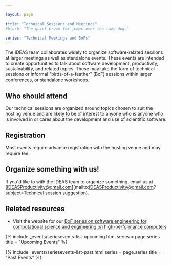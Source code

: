 ```yaml
---

layout: page

title: "Technical Sessions and Meetings"
#blurb: "The quick brown fox jumps over the lazy dog."

series: "Technical Meetings and BoFs"
---
```


<!-- Extended Description -->

The IDEAS team collaborates widely to organize software-related sessions at larger meetings as well as standalone events.  These events are intended to create opportunities to talk about software development, productivity, sustainability, and related topics.  These may take the form of technical sessions or informal "birds-of-a-feather" (BoF) sessions within larger conferences, or standalone workshops.

## Who should attend

Our technical sessions are organized around topics chosen to suit the hosting venue and are likely to be of interest to anyone who is anyone who is involved in or cares about the development and use of scientific software.

## Registration

Most events require advance registration with the hosting venue and may require fee.

## Organize something with us!

If you'd like to with the IDEAS team to organize something, email us at [IDEASProductivity@gmail.com](mailto:IDEASProductivity@gmail.com?subject=Technical session suggestion).

## Related resources

 - Visit the website for our [BoF series on software engineering for computational science and engineering on high-performance computers](http://bit.ly/swe-cse-bof)

<!-- Upcoming Event List -->

{% 	include _events/seriesevents-list-upcoming.html 
    series = page.series
    title = "Upcoming Events"
%}

<!-- Past Event List -->

{% 	include _events/seriesevents-list-past.html 
    series = page.series
    title = "Past Events"
%}
